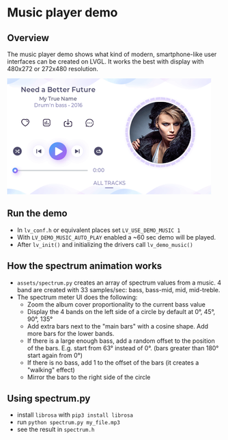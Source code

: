 # Music player demo

## Overview
The music player demo shows what kind of modern, smartphone-like user interfaces can be created on LVGL. It works the best with display with 480x272 or 272x480 resolution.


![Music player demo with LVGL embedded GUI library](screenshot1.gif)

## Run the demo
- In `lv_conf.h` or equivalent places set `LV_USE_DEMO_MUSIC 1`
- With `LV_DEMO_MUSIC_AUTO_PLAY` enabled a ~60 sec demo will be played.
- After `lv_init()` and initializing the drivers call `lv_demo_music()`

## How the spectrum animation works
- `assets/spectrum.py` creates an array of spectrum values from a music. 4 band are created with 33 samples/sec: bass, bass-mid, mid, mid-treble.
- The spectrum meter UI does the following:
    - Zoom the album cover proportionality to the current bass value
    - Display the 4 bands on the left side of a circle by default at 0°, 45°, 90°, 135°
    - Add extra bars next to the "main bars" with a cosine shape. Add more bars for the lower bands.
    - If there is a large enough bass, add a random offset to the position of the bars. E.g. start from 63° instead of 0°. (bars greater than 180° start again from 0°)
    - If there is no bass, add 1 to the offset of the bars (it creates a "walking" effect)
    - Mirror the bars to the right side of the circle
    
## Using spectrum.py
- install `librosa` with `pip3 install librosa`    
- run `python spectrum.py my_file.mp3`
- see the result in `spectrum.h`
